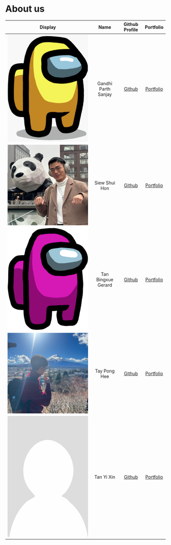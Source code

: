 # About us
Display |   Name    | Github Profile | Portfolio 
--------|:---------:|:--------------:|:---------:
![](./team/yellowamogus.jpg) | Gandhi Parth Sanjay | [Github](https://github.com/ParthGandhiNUS) | [Portfolio](https://ay2324s2-cs2113-t13-3.github.io/tp/team/parthgandhinus.html)
![](./team/blackmirag3.jpg) |  Siew Shui Hon  | [Github](https://github.com/blackmirag3)  | [Portfolio](https://ay2324s2-cs2113-t13-3.github.io/tp/team/blackmirag3.html)
![](./team/magentaamogus.png) | Tan Bingxue Gerard  | [Github](https://github.com/#5alalal47)  |  [Portfolio](https://ay2324s2-cs2113-t13-3.github.io/tp/team/alalal47.html)
![](./team/tayponghee.png) | Tay Pong Hee  | [Github](https://github.com/tayponghee) | [Portfolio](https://ay2324s2-cs2113-t13-3.github.io/tp/team/tayponghee.html)
![](./team/Portrait_placeholder.png) |  Tan Yi Xin  | [Github](https://github.com/Cryolian) | [Portfolio](https://ay2324s2-cs2113-t13-3.github.io/tp/team/cryolian.html)